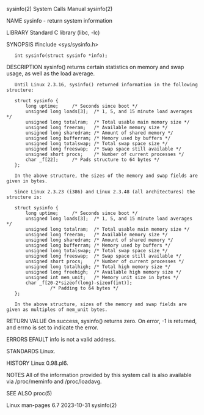 sysinfo(2)							      System Calls Manual							    sysinfo(2)

NAME
       sysinfo - return system information

LIBRARY
       Standard C library (libc, -lc)

SYNOPSIS
       #include <sys/sysinfo.h>

       int sysinfo(struct sysinfo *info);

DESCRIPTION
       sysinfo() returns certain statistics on memory and swap usage, as well as the load average.

       Until Linux 2.3.16, sysinfo() returned information in the following structure:

	   struct sysinfo {
	       long uptime;		/* Seconds since boot */
	       unsigned long loads[3];	/* 1, 5, and 15 minute load averages */
	       unsigned long totalram;	/* Total usable main memory size */
	       unsigned long freeram;	/* Available memory size */
	       unsigned long sharedram; /* Amount of shared memory */
	       unsigned long bufferram; /* Memory used by buffers */
	       unsigned long totalswap; /* Total swap space size */
	       unsigned long freeswap;	/* Swap space still available */
	       unsigned short procs;	/* Number of current processes */
	       char _f[22];		/* Pads structure to 64 bytes */
	   };

       In the above structure, the sizes of the memory and swap fields are given in bytes.

       Since Linux 2.3.23 (i386) and Linux 2.3.48 (all architectures) the structure is:

	   struct sysinfo {
	       long uptime;		/* Seconds since boot */
	       unsigned long loads[3];	/* 1, 5, and 15 minute load averages */
	       unsigned long totalram;	/* Total usable main memory size */
	       unsigned long freeram;	/* Available memory size */
	       unsigned long sharedram; /* Amount of shared memory */
	       unsigned long bufferram; /* Memory used by buffers */
	       unsigned long totalswap; /* Total swap space size */
	       unsigned long freeswap;	/* Swap space still available */
	       unsigned short procs;	/* Number of current processes */
	       unsigned long totalhigh; /* Total high memory size */
	       unsigned long freehigh;	/* Available high memory size */
	       unsigned int mem_unit;	/* Memory unit size in bytes */
	       char _f[20-2*sizeof(long)-sizeof(int)];
					/* Padding to 64 bytes */
	   };

       In the above structure, sizes of the memory and swap fields are given as multiples of mem_unit bytes.

RETURN VALUE
       On success, sysinfo() returns zero.  On error, -1 is returned, and errno is set to indicate the error.

ERRORS
       EFAULT info is not a valid address.

STANDARDS
       Linux.

HISTORY
       Linux 0.98.pl6.

NOTES
       All of the information provided by this system call is also available via /proc/meminfo and /proc/loadavg.

SEE ALSO
       proc(5)

Linux man-pages 6.7							  2023-10-31								    sysinfo(2)

